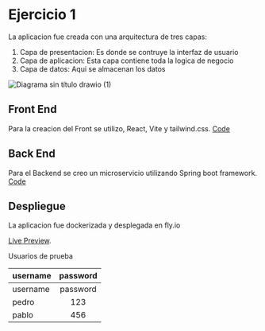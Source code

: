 # Ejercicio 1

La aplicacion fue creada con una arquitectura de tres capas:

1. Capa de presentacion: Es donde se contruye la interfaz de usuario
1. Capa de aplicacion: Esta capa contiene toda la logica de negocio
1. Capa de datos: Aqui se almacenan los datos

![Diagrama sin título drawio (1)](https://user-images.githubusercontent.com/7455572/232559712-f3004767-8c23-41b4-9501-0c2647034cf8.png)



## Front End
Para la creacion del Front se utilizo, React, Vite y tailwind.css. [Code](FrontEnd)

## Back End
Para el Backend se creo un microservicio utilizando Spring boot framework. [Code](BackEnd)

## Despliegue
La aplicacion fue dockerizada y desplegada en fly.io

[Live Preview](https://wandering-surf-8416.fly.dev/).

Usuarios de prueba

| username  | password |
| ------------- |:-------------:|
| username      | password    |
| pedro         | 123    |
| pablo     | 456     |
